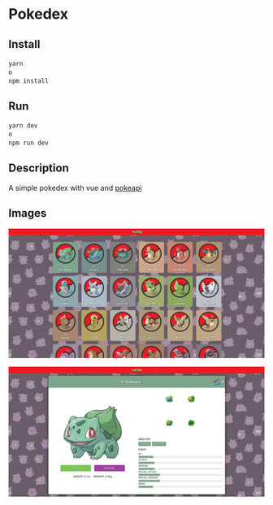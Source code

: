 # Pokedex

## Install
```sh
yarn
o
npm install
```

## Run
```sh
yarn dev
o
npm run dev
```

## Description 
A simple pokedex with vue and [pokeapi](https://pokeapi.co/)

## Images
![Pokedex](https://raw.githubusercontent.com/arsalas/pokedex/main/pokedex.png)

![Pokedex](https://raw.githubusercontent.com/arsalas/pokedex/main/pokedex_details.png)
